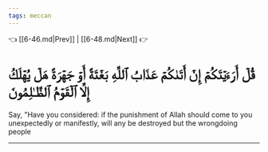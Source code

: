 ```yaml
---
tags: meccan
---
```


👈 [[6-46.md|Prev]] | [[6-48.md|Next]] 👉

# قُلۡ أَرَءَيۡتَكُمۡ إِنۡ أَتَىٰكُمۡ عَذَابُ ٱللَّهِ بَغۡتَةً أَوۡ جَهۡرَةً هَلۡ يُهۡلَكُ إِلَّا ٱلۡقَوۡمُ ٱلظَّـٰلِمُونَ

Say, "Have you considered: if the punishment of Allah should come to you unexpectedly or manifestly, will any be destroyed but the wrongdoing people

---

